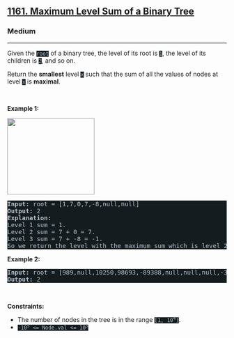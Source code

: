 <h2><a href="https://leetcode.com/problems/maximum-level-sum-of-a-binary-tree/">1161. Maximum Level Sum of a Binary Tree</a></h2><h3>Medium</h3><hr><div><p>Given the <code style="background-color: rgb(20, 28, 32) !important; color: rgb(183, 198, 205) !important;">root</code> of a binary tree, the level of its root is <code style="background-color: rgb(20, 28, 32) !important; color: rgb(183, 198, 205) !important;">1</code>, the level of its children is <code style="background-color: rgb(20, 28, 32) !important; color: rgb(183, 198, 205) !important;">2</code>, and so on.</p>

<p>Return the <strong>smallest</strong> level <code style="background-color: rgb(20, 28, 32) !important; color: rgb(183, 198, 205) !important;">x</code> such that the sum of all the values of nodes at level <code style="background-color: rgb(20, 28, 32) !important; color: rgb(183, 198, 205) !important;">x</code> is <strong>maximal</strong>.</p>

<p>&nbsp;</p>
<p><strong class="example">Example 1:</strong></p>
<img alt="" src="https://assets.leetcode.com/uploads/2019/05/03/capture.JPG" style="width: 200px; height: 175px; filter: saturate(0.9) brightness(0.8);">
<pre style="background-color: rgb(20, 28, 32) !important; color: rgb(182, 198, 206) !important;"><strong>Input:</strong> root = [1,7,0,7,-8,null,null]
<strong>Output:</strong> 2
<strong>Explanation: </strong>
Level 1 sum = 1.
Level 2 sum = 7 + 0 = 7.
Level 3 sum = 7 + -8 = -1.
So we return the level with the maximum sum which is level 2.
</pre>

<p><strong class="example">Example 2:</strong></p>

<pre style="background-color: rgb(20, 28, 32) !important; color: rgb(182, 198, 206) !important;"><strong>Input:</strong> root = [989,null,10250,98693,-89388,null,null,null,-32127]
<strong>Output:</strong> 2
</pre>

<p>&nbsp;</p>
<p><strong>Constraints:</strong></p>

<ul>
	<li>The number of nodes in the tree is in the range <code style="background-color: rgb(20, 28, 32) !important; color: rgb(183, 198, 205) !important;">[1, 10<sup>4</sup>]</code>.</li>
	<li><code style="background-color: rgb(20, 28, 32) !important; color: rgb(183, 198, 205) !important;">-10<sup>5</sup> &lt;= Node.val &lt;= 10<sup>5</sup></code></li>
</ul>
</div>